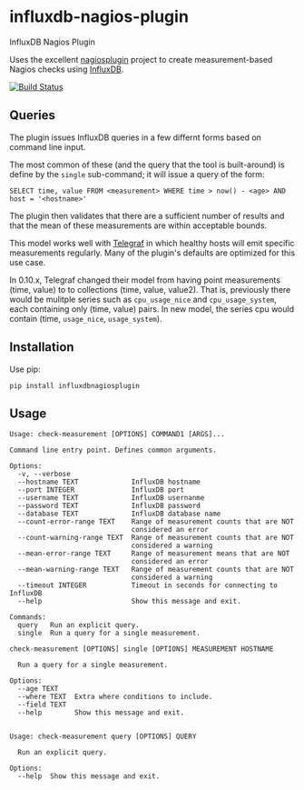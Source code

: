 # influxdb-nagios-plugin

InfluxDB Nagios Plugin

Uses the excellent [nagiosplugin](https://pythonhosted.org/nagiosplugin/) project to create
measurement-based Nagios checks using [InfluxDB](https://influxdb.com/).

[![Build Status](https://travis-ci.org/locationlabs/influxdb-nagios-plugin.png)](https://travis-ci.org/locationlabs/influxdb-nagios-plugin)

## Queries

The plugin issues InfluxDB queries in a few differnt forms based on command line input.

The most common of these (and the query that the tool is built-around) is define by the
`single` sub-command; it will issue a query of the form:

    SELECT time, value FROM <measurement> WHERE time > now() - <age> AND host = '<hostname>'

The plugin then validates that there are a sufficient number of results and that the mean of
these measurements are within acceptable bounds.

This model works well with [Telegraf](https://github.com/influxdb/telegraf) in which healthy
hosts will emit specific measurements regularly. Many of the plugin's defaults are optimized
for this use case.

In 0.10.x, Telegraf changed their model from having point measurements (time, value) to
to collections (time, value, value2).  That is, previously there would be mulitple series such as
`cpu_usage_nice` and `cpu_usage_system`, each containing only (time, value) pairs.  In new
model, the series cpu would contain (time, `usage_nice`, `usage_system`).

## Installation

Use pip:

    pip install influxdbnagiosplugin


## Usage

	Usage: check-measurement [OPTIONS] COMMAND1 [ARGS]...

	Command line entry point. Defines common arguments.

	Options:
	  -v, --verbose
	  --hostname TEXT             InfluxDB hostname
	  --port INTEGER              InfluxDB port
	  --username TEXT             InfluxDB usernanme
	  --password TEXT             InfluxDB password
	  --database TEXT             InfluxDB database name
	  --count-error-range TEXT    Range of measurement counts that are NOT
								  considered an error
	  --count-warning-range TEXT  Range of measurement counts that are NOT
								  considered a warning
	  --mean-error-range TEXT     Range of measurement means that are NOT
								  considered an error
	  --mean-warning-range TEXT   Range of measurement counts that are NOT
								  considered a warning
	  --timeout INTEGER           Timeout in seconds for connecting to InfluxDB
	  --help                      Show this message and exit.

	Commands:
	  query   Run an explicit query.
	  single  Run a query for a single measurement.

	check-measurement [OPTIONS] single [OPTIONS] MEASUREMENT HOSTNAME

	  Run a query for a single measurement.

	Options:
	  --age TEXT
	  --where TEXT  Extra where conditions to include.
	  --field TEXT
	  --help        Show this message and exit.


	Usage: check-measurement query [OPTIONS] QUERY

	  Run an explicit query.

	Options:
	  --help  Show this message and exit.
